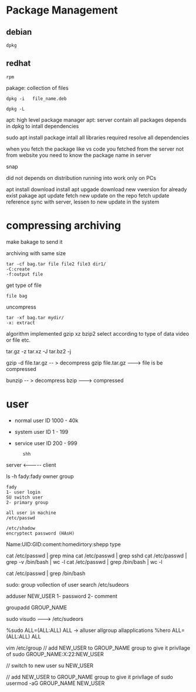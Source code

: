 # Package Management

## debian
`dpkg`

## redhat
`rpm`

pakage: collection of files


```
dpkg -i   file_name.deb
```
```
dpkg -L 
```

apt: high level package manager
apt: server contain all packages
 depends in dpkg to intall dependencies

sudo apt install package
 intall all libraries required
 resolve all dependencies

when you fetch the package like vs code you fetched from the server not from website you need to know the package name in server

snap 

did not depends on distribution running into 
work only on PCs


apt install download install
apt upgade download new vwersion for already exist pakage
apt update fetch new update on the repo
fetch  update reference sync with server, lessen to new update in the system


# compressing archiving

make bakage to send it

archiving with same size
```
tar -cf bag.tar file file2 file3 dir1/
-C:create
-f:output file 
```
get type of file

```
file bag 
```

uncompress
```
tar -xf bag.tar mydir/
-x: extract 
```

algorithm implemented
gzip
xz
bzip2
select according to type of data video or file etc.

tar.gz    -z
tar.xz     -J
tar.bz2     -j

gzip -d file.tar.gz -- > decompress
gzip file.tar.gz ---> file is be compressed

bunzip -- > decompress
bzip   ---> compressed

# user
* normal user   ID 1000 - 40k
* system user   ID 1 - 199
* service user  ID 200 - 999

         shh
server <----- client

ls -h fady:fady
    owner  group

    fady 
    1- user login
    SU switch user 
    2- primary group

    all user in machine
    /etc/passwd 

    /etc/shadow
    encryptect password (HAsH)


Name:UID:GID:coment:homedirtory:shepp type

cat /etc/passwd | grep mina
cat /etc/passwd | grep sshd
cat /etc/passwd | grep -v /bin/bash | wc -l
    cat /etc/passwd | grep  /bin/bash | wc -l

cat /etc/passwd | grep /bin/bash


sudo: group vollection of user
search /etc/sudeors


adduser NEW_USER
1- password 
2- comment

groupadd GROUP_NAME

sudo visudo ---> /etc/sudeors

%sudo ALL=(ALL:ALL) ALL  -> alluser allgroup allapplications
%hero ALL=(ALL:ALL) ALL

vim /etc/group
// add NEW_USER to GROUP_NAME group to give it privllage of sudo
GROUP_NAME:X:22:NEW_USER

// switch to new user
su NEW_USER

// add NEW_USER to GROUP_NAME group to give it privllage of sudo
usermod -aG GROUP_NAME NEW_USER